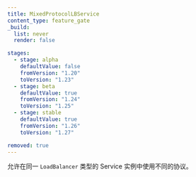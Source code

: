 ```yaml
---
title: MixedProtocolLBService
content_type: feature_gate
_build:
  list: never
  render: false

stages:
  - stage: alpha 
    defaultValue: false
    fromVersion: "1.20"
    toVersion: "1.23"
  - stage: beta 
    defaultValue: true
    fromVersion: "1.24"
    toVersion: "1.25"
  - stage: stable
    defaultValue: true
    fromVersion: "1.26"
    toVersion: "1.27"

removed: true
---
```


<!--
Enable using different protocols in the same `LoadBalancer` type
Service instance.
-->
允许在同一 `LoadBalancer` 类型的 Service 实例中使用不同的协议。
